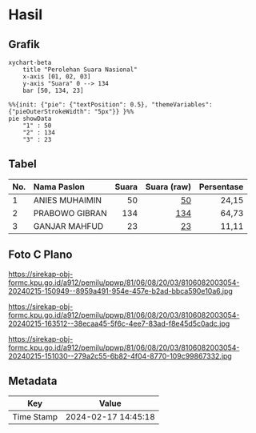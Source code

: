 # Hasil

## Grafik

```mermaid
xychart-beta
    title "Perolehan Suara Nasional"
    x-axis [01, 02, 03]
    y-axis "Suara" 0 --> 134
    bar [50, 134, 23]
```

```mermaid
%%{init: {"pie": {"textPosition": 0.5}, "themeVariables": {"pieOuterStrokeWidth": "5px"}} }%%
pie showData
    "1" : 50
    "2" : 134
    "3" : 23
```

## Tabel

| No. | Nama Paslon    | Suara | Suara (raw) | Persentase |
|:--- |:-------------- | -----:| -----------:| ----------:|
| 1   | ANIES MUHAIMIN | 50    | [50][p-1]   | 24,15      |
| 2   | PRABOWO GIBRAN | 134   | [134][p-2]  | 64,73      |
| 3   | GANJAR MAHFUD  | 23    | [23][p-3]   | 11,11      |


[p-1]: https://github.com/gigit-pemilu/pemilu-2024/blob/main/pilpres/hitung-suara/sub/81-maluku/sub/06-seram-bagian-barat/sub/08-huamual/sub/2003-luhu/sub/054-tps/sub/paslon-1.txt
[p-2]: https://github.com/gigit-pemilu/pemilu-2024/blob/main/pilpres/hitung-suara/sub/81-maluku/sub/06-seram-bagian-barat/sub/08-huamual/sub/2003-luhu/sub/054-tps/sub/paslon-2.txt
[p-3]: https://github.com/gigit-pemilu/pemilu-2024/blob/main/pilpres/hitung-suara/sub/81-maluku/sub/06-seram-bagian-barat/sub/08-huamual/sub/2003-luhu/sub/054-tps/sub/paslon-3.txt

## Foto C Plano

https://sirekap-obj-formc.kpu.go.id/a912/pemilu/ppwp/81/06/08/20/03/8106082003054-20240215-150949--8959a491-954e-457e-b2ad-bbca590e10a6.jpg

https://sirekap-obj-formc.kpu.go.id/a912/pemilu/ppwp/81/06/08/20/03/8106082003054-20240215-163512--38ecaa45-5f6c-4ee7-83ad-f8e45d5c0adc.jpg

https://sirekap-obj-formc.kpu.go.id/a912/pemilu/ppwp/81/06/08/20/03/8106082003054-20240215-151030--279a2c55-6b82-4f04-8770-109c99867332.jpg


## Metadata

| Key        | Value               |
| ---------- | ------------------- |
| Time Stamp | 2024-02-17 14:45:18 |



